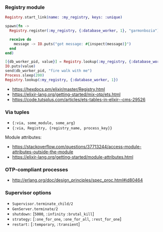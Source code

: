 ### Registry module

```elixir
Registry.start_link(name: :my_registry, keys: :unique)

spawn(fn ->
  Registry.register(:my_registry, {:database_worker, 1}, "garmonbozia")

  receive do
    message -> IO.puts("got message: #{inspect(message)}")
  end
end)

[{db_worker_pid, value}] = Registry.lookup(:my_registry, {:database_worker, 1})
IO.puts(value)
send(db_worker_pid, "fire walk with me")
Process.sleep(200)
Registry.lookup(:my_registry, {:database_worker, 1})
```

- https://hexdocs.pm/elixir/master/Registry.html
- https://elixir-lang.org/getting-started/mix-otp/ets.html
- https://code.tutsplus.com/articles/ets-tables-in-elixir--cms-29526

### Via tuples

- `{:via, some_module, some_arg}`
- `{:via, Registry, {registry_name, process_key}}`

Module attributes:

- https://stackoverflow.com/questions/37713244/access-module-attributes-outside-the-module
- https://elixir-lang.org/getting-started/module-attributes.html

### OTP-compliant processes

- http://erlang.org/doc/design_principles/spec_proc.html#id80464

### Supervisor options

- `Supervisor.terminate_child/2`
- `GenServer.terminate/2`
- `shutdown:` [`5000`, `:infinity` `:brutal_kill`]
- `strategy:` [`:one_for_one`, `:one_for_all`, `:rest_for_one`]
- `restart:` [`:temporary`, `:transient`]

###

```elixir

```
